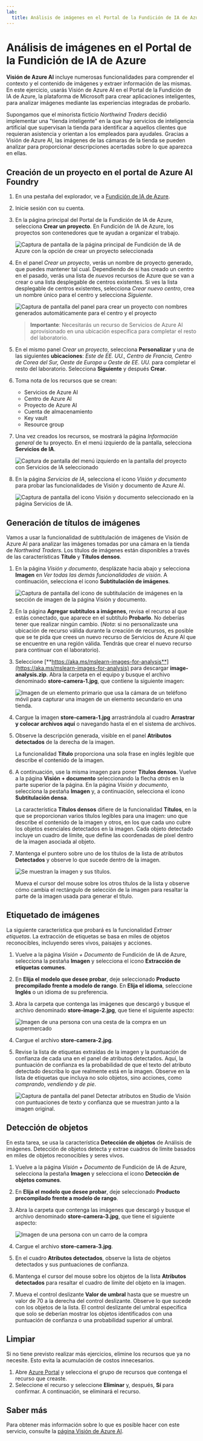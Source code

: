 ```yaml
---
lab:
  title: Análisis de imágenes en el Portal de la Fundición de IA de Azure
---
```


# Análisis de imágenes en el Portal de la Fundición de IA de Azure

**Visión de Azure AI** incluye numerosas funcionalidades para comprender el contexto y el contenido de imágenes y extraer información de las mismas. En este ejercicio, usarás Visión de Azure AI en el Portal de la Fundición de IA de Azure, la plataforma de Microsoft para crear aplicaciones inteligentes, para analizar imágenes mediante las experiencias integradas de probarlo. 

Supongamos que el minorista ficticio *Northwind Traders* decidió implementar una "tienda inteligente" en la que hay servicios de inteligencia artificial que supervisan la tienda para identificar a aquellos clientes que requieran asistencia y orientan a los empleados para ayudales. Gracias a Visión de Azure AI, las imágenes de las cámaras de la tienda se pueden analizar para proporcionar descripciones acertadas sobre lo que aparezca en ellas.

## Creación de un proyecto en el portal de Azure AI Foundry

1. En una pestaña del explorador, ve a [Fundición de IA de Azure](https://ai.azure.com?azure-portal=true).

1. Inicie sesión con su cuenta. 

1. En la página principal del Portal de la Fundición de IA de Azure, selecciona **Crear un proyecto**. En Fundición de IA de Azure, los proyectos son contenedores que te ayudan a organizar el trabajo.  

    ![Captura de pantalla de la página principal de Fundición de IA de Azure con la opción de crear un proyecto seleccionada](./media/azure-ai-foundry-home-page.png)

1. En el panel *Crear un proyecto*, verás un nombre de proyecto generado, que puedes mantener tal cual. Dependiendo de si has creado un centro en el pasado, verás una lista de *nuevos* recursos de Azure que se van a crear o una lista desplegable de centros existentes. Si ves la lista desplegable de centros existentes, selecciona *Crear nuevo centro*, crea un nombre único para el centro y selecciona *Siguiente*.  
 
    ![Captura de pantalla del panel para crear un proyecto con nombres generados automáticamente para el centro y el proyecto](./media/azure-ai-foundry-create-project.png)

    > **Importante**: Necesitarás un recurso de Servicios de Azure AI aprovisionado en una ubicación específica para completar el resto del laboratorio.

1. En el mismo panel *Crear un proyecto*, selecciona **Personalizar** y una de las siguientes **ubicaciones**: *Este de EE. UU., Centro de Francia, Centro de Corea del Sur, Oeste de Europa u Oeste de EE. UU.* para completar el resto del laboratorio. Selecciona **Siguiente** y después **Crear**. 

1. Toma nota de los recursos que se crean: 
    - Servicios de Azure AI
    - Centro de Azure AI
    - Proyecto de Azure AI
    - Cuenta de almacenamiento
    - Key vault
    - Resource group  
 
1. Una vez creados los recursos, se mostrará la página *Información general* de tu proyecto. En el menú izquierdo de la pantalla, selecciona **Servicios de IA**.
 
    ![Captura de pantalla del menú izquierdo en la pantalla del proyecto con Servicios de IA seleccionado](./media/azure-ai-foundry-ai-services.png)  

1. En la página *Servicios de IA*, selecciona el icono *Visión y documento* para probar las funcionalidades de Visión y documento de Azure AI.

    ![Captura de pantalla del icono Visión y documento seleccionado en la página Servicios de IA.](./media/vision-document-tile.png)

## Generación de títulos de imágenes

Vamos a usar la funcionalidad de subtitulación de imágenes de Visión de Azure AI para analizar las imágenes tomadas por una cámara en la tienda de *Northwind Traders*. Los títulos de imágenes están disponibles a través de las características **Título** y **Títulos densos**.

1. En la página *Visión y documento*, desplázate hacia abajo y selecciona **Imagen** en *Ver todas las demás funcionalidades de visión*. A continuación, selecciona el icono **Subtitulación de imágenes**.

    ![Captura de pantalla del icono de subtitulación de imágenes en la sección de imagen de la página Visión y documento.](./media/vision-image-captioning-tile.png)

1. En la página **Agregar subtítulos a imágenes**, revisa el recurso al que estás conectado, que aparece en el subtítulo **Probarlo**. No deberías tener que realizar ningún cambio. (*Nota*: si no personalizaste una ubicación de recurso válida durante la creación de recursos, es posible que se te pida que crees un nuevo recurso de Servicios de Azure AI que se encuentre en una región válida. Tendrás que crear el nuevo recurso para continuar con el laboratorio).  

1. Seleccione [**https://aka.ms/mslearn-images-for-analysis**](https://aka.ms/mslearn-images-for-analysis) para descargar **image-analysis.zip**. Abra la carpeta en el equipo y busque el archivo denominado **store-camera-1.jpg**, que contiene la siguiente imagen:

    ![Imagen de un elemento primario que usa la cámara de un teléfono móvil para capturar una imagen de un elemento secundario en una tienda.](./media/analyze-images-vision/store-camera-1.jpg)

1. Cargue la imagen **store-camera-1.jpg** arrastrándola al cuadro **Arrastrar y colocar archivos aquí** o navegando hasta el en el sistema de archivos.

1. Observe la descripción generada, visible en el panel **Atributos detectados** de la derecha de la imagen.

    La funcionalidad **Título** proporciona una sola frase en inglés legible que describe el contenido de la imagen.

1. A continuación, use la misma imagen para poner **Títulos densos**. Vuelve a la página **Visión + documento** seleccionando la flecha *atrás* en la parte superior de la página. En la página *Visión y documento*, selecciona la pestaña **Imagen** y, a continuación, selecciona el icono **Subtitulación densa**.

    La característica **Títulos densos** difiere de la funcionalidad **Títulos**, en la que se proporcionan varios títulos legibles para una imagen: uno que describe el contenido de la imagen y otros, en los que cada uno cubre los objetos esenciales detectados en la imagen. Cada objeto detectado incluye un cuadro de límite, que define las coordenadas de píxel dentro de la imagen asociada al objeto.

1. Mantenga el puntero sobre uno de los títulos de la lista de atributos **Detectados** y observe lo que sucede dentro de la imagen.

    ![Se muestran la imagen y sus títulos.](./media/analyze-images-vision/dense-captioning.png)

    Mueva el cursor del mouse sobre los otros títulos de la lista y observe cómo cambia el rectángulo de selección de la imagen para resaltar la parte de la imagen usada para generar el título.

## Etiquetado de imágenes 

La siguiente característica que probará es la funcionalidad *Extraer etiquetas*. La extracción de etiquetas se basa en miles de objetos reconocibles, incluyendo seres vivos, paisajes y acciones.

1. Vuelve a la página *Visión + Documento* de Fundición de IA de Azure, selecciona la pestaña **Imagen** y selecciona el icono **Extracción de etiquetas comunes**.

2. En **Elija el modelo que desee probar**, deje seleccionado **Producto precompilado frente a modelo de rango**. En **Elija el idioma**, seleccione **Inglés** o un idioma de su preferencia.

3. Abra la carpeta que contenga las imágenes que descargó y busque el archivo denominado **store-image-2.jpg**, que tiene el siguiente aspecto:

    ![Imagen de una persona con una cesta de la compra en un supermercado](./media/analyze-images-vision/store-camera-2.jpg)

4. Cargue el archivo **store-camera-2.jpg**.

5. Revise la lista de etiquetas extraídas de la imagen y la puntuación de confianza de cada una en el panel de atributos detectados. Aquí, la puntuación de confianza es la probabilidad de que el texto del atributo detectado describa lo que realmente está en la imagen. Observe en la lista de etiquetas que incluya no solo objetos, sino acciones, como *comprando*, *vendiendo* y *de pie*.

    ![Captura de pantalla del panel Detectar atributos en Studio de Visión con puntuaciones de texto y confianza que se muestran junto a la imagen original.](./media/analyze-images-vision/detect-attributes.png)

## Detección de objetos

En esta tarea, se usa la característica **Detección de objetos** de Análisis de imágenes. Detección de objetos detecta y extrae cuadros de límite basados en miles de objetos reconocibles y seres vivos.

1. Vuelve a la página *Visión + Documento* de Fundición de IA de Azure, selecciona la pestaña **Imagen** y selecciona el icono **Detección de objetos comunes**.

1. En **Elija el modelo que desee probar**, deje seleccionado **Producto precompilado frente a modelo de rango**.

1. Abra la carpeta que contenga las imágenes que descargó y busque el archivo denominado **store-camera-3.jpg**, que tiene el siguiente aspecto:

    ![Imagen de una persona con un carro de la compra](./media/analyze-images-vision/store-camera-3.jpg)

1. Cargue el archivo **store-camera-3.jpg**.

1. En el cuadro **Atributos detectados**, observe la lista de objetos detectados y sus puntuaciones de confianza.

1. Mantenga el cursor del mouse sobre los objetos de la lista **Atributos detectados** para resaltar el cuadro de límite del objeto en la imagen.

1. Mueva el control deslizante **Valor de umbral** hasta que se muestre un valor de 70 a la derecha del control deslizante. Observe lo que sucede con los objetos de la lista. El control deslizante del umbral especifica que solo se deberían mostrar los objetos identificados con una puntuación de confianza o una probabilidad superior al umbral.

## Limpiar

Si no tiene previsto realizar más ejercicios, elimine los recursos que ya no necesite. Esto evita la acumulación de costos innecesarios.

1.  Abre [Azure Portal]( https://portal.azure.com) y selecciona el grupo de recursos que contenga el recurso que creaste. 
1.  Seleccione el recurso y seleccione **Eliminar** y, después, **Sí** para confirmar. A continuación, se eliminará el recurso.

## Saber más

Para obtener más información sobre lo que es posible hacer con este servicio, consulte la [página Visión de Azure AI](https://learn.microsoft.com/azure/ai-services/computer-vision/overview).
